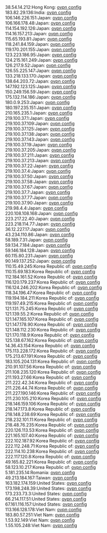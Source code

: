 38.54.14.212:Hong Kong: [ovpn config](vpn/38_54_14_212.ovpn)  
183.82.29.136:India: [ovpn config](vpn/183_82_29_136.ovpn)  
106.146.226.151:Japan: [ovpn config](vpn/106_146_226_151.ovpn)  
106.166.178.48:Japan: [ovpn config](vpn/106_166_178_48.ovpn)  
114.154.192.126:Japan: [ovpn config](vpn/114_154_192_126.ovpn)  
114.16.157.213:Japan: [ovpn config](vpn/114_16_157_213.ovpn)  
115.65.193.81:Japan: [ovpn config](vpn/115_65_193_81.ovpn)  
118.241.84.159:Japan: [ovpn config](vpn/118_241_84_159.ovpn)  
119.170.201.155:Japan: [ovpn config](vpn/119_170_201_155.ovpn)  
123.223.186.95:Japan: [ovpn config](vpn/123_223_186_95.ovpn)  
124.215.161.249:Japan: [ovpn config](vpn/124_215_161_249.ovpn)  
126.217.9.52:Japan: [ovpn config](vpn/126_217_9_52.ovpn)  
126.55.225.147:Japan: [ovpn config](vpn/126_55_225_147.ovpn)  
133.218.133.170:Japan: [ovpn config](vpn/133_218_133_170.ovpn)  
138.64.203.72:Japan: [ovpn config](vpn/138_64_203_72.ovpn)  
147.192.123.125:Japan: [ovpn config](vpn/147_192_123_125.ovpn)  
150.249.156.59:Japan: [ovpn config](vpn/150_249_156_59.ovpn)  
175.132.114.186:Japan: [ovpn config](vpn/175_132_114_186.ovpn)  
180.0.9.253:Japan: [ovpn config](vpn/180_0_9_253.ovpn)  
180.197.235.151:Japan: [ovpn config](vpn/180_197_235_151.ovpn)  
210.165.235.1:Japan: [ovpn config](vpn/210_165_235_1.ovpn)  
219.100.37.1:Japan: [ovpn config](vpn/219_100_37_1.ovpn)  
219.100.37.109:Japan: [ovpn config](vpn/219_100_37_109.ovpn)  
219.100.37.125:Japan: [ovpn config](vpn/219_100_37_125.ovpn)  
219.100.37.138:Japan: [ovpn config](vpn/219_100_37_138.ovpn)  
219.100.37.143:Japan: [ovpn config](vpn/219_100_37_143.ovpn)  
219.100.37.19:Japan: [ovpn config](vpn/219_100_37_19.ovpn)  
219.100.37.205:Japan: [ovpn config](vpn/219_100_37_205.ovpn)  
219.100.37.211:Japan: [ovpn config](vpn/219_100_37_211.ovpn)  
219.100.37.213:Japan: [ovpn config](vpn/219_100_37_213.ovpn)  
219.100.37.22:Japan: [ovpn config](vpn/219_100_37_22.ovpn)  
219.100.37.4:Japan: [ovpn config](vpn/219_100_37_4.ovpn)  
219.100.37.50:Japan: [ovpn config](vpn/219_100_37_50.ovpn)  
219.100.37.58:Japan: [ovpn config](vpn/219_100_37_58.ovpn)  
219.100.37.67:Japan: [ovpn config](vpn/219_100_37_67.ovpn)  
219.100.37.7:Japan: [ovpn config](vpn/219_100_37_7.ovpn)  
219.100.37.77:Japan: [ovpn config](vpn/219_100_37_77.ovpn)  
219.100.37.90:Japan: [ovpn config](vpn/219_100_37_90.ovpn)  
219.98.4.4:Japan: [ovpn config](vpn/219_98_4_4.ovpn)  
220.108.108.168:Japan: [ovpn config](vpn/220_108_108_168.ovpn)  
223.217.22.40:Japan: [ovpn config](vpn/223_217_22_40.ovpn)  
223.218.114.77:Japan: [ovpn config](vpn/223_218_114_77.ovpn)  
36.12.227.17:Japan: [ovpn config](vpn/36_12_227_17.ovpn)  
43.234.110.86:Japan: [ovpn config](vpn/43_234_110_86.ovpn)  
58.189.7.31:Japan: [ovpn config](vpn/58_189_7_31.ovpn)  
59.134.7.184:Japan: [ovpn config](vpn/59_134_7_184.ovpn)  
59.146.184.128:Japan: [ovpn config](vpn/59_146_184_128.ovpn)  
60.115.80.231:Japan: [ovpn config](vpn/60_115_80_231.ovpn)  
90.149.137.252:Japan: [ovpn config](vpn/90_149_137_252.ovpn)  
110.15.49.245:Korea Republic of: [ovpn config](vpn/110_15_49_245.ovpn)  
110.15.69.183:Korea Republic of: [ovpn config](vpn/110_15_69_183.ovpn)  
112.184.161.52:Korea Republic of: [ovpn config](vpn/112_184_161_52.ovpn)  
116.120.179.237:Korea Republic of: [ovpn config](vpn/116_120_179_237.ovpn)  
116.124.246.202:Korea Republic of: [ovpn config](vpn/116_124_246_202.ovpn)  
118.34.196.47:Korea Republic of: [ovpn config](vpn/118_34_196_47.ovpn)  
119.194.184.211:Korea Republic of: [ovpn config](vpn/119_194_184_211.ovpn)  
119.197.49.215:Korea Republic of: [ovpn config](vpn/119_197_49_215.ovpn)  
121.131.75.245:Korea Republic of: [ovpn config](vpn/121_131_75_245.ovpn)  
121.139.55.2:Korea Republic of: [ovpn config](vpn/121_139_55_2.ovpn)  
121.147.165.107:Korea Republic of: [ovpn config](vpn/121_147_165_107.ovpn)  
121.147.178.90:Korea Republic of: [ovpn config](vpn/121_147_178_90.ovpn)  
121.148.112.230:Korea Republic of: [ovpn config](vpn/121_148_112_230.ovpn)  
121.170.118.9:Korea Republic of: [ovpn config](vpn/121_170_118_9.ovpn)  
125.138.67.162:Korea Republic of: [ovpn config](vpn/125_138_67_162.ovpn)  
14.36.43.154:Korea Republic of: [ovpn config](vpn/14_36_43_154.ovpn)  
175.113.228.172:Korea Republic of: [ovpn config](vpn/175_113_228_172.ovpn)  
175.213.67.191:Korea Republic of: [ovpn config](vpn/175_213_67_191.ovpn)  
183.105.204.131:Korea Republic of: [ovpn config](vpn/183_105_204_131.ovpn)  
210.91.107.56:Korea Republic of: [ovpn config](vpn/210_91_107_56.ovpn)  
211.108.235.120:Korea Republic of: [ovpn config](vpn/211_108_235_120.ovpn)  
211.193.27.66:Korea Republic of: [ovpn config](vpn/211_193_27_66.ovpn)  
211.222.42.34:Korea Republic of: [ovpn config](vpn/211_222_42_34.ovpn)  
211.226.44.74:Korea Republic of: [ovpn config](vpn/211_226_44_74.ovpn)  
211.227.190.146:Korea Republic of: [ovpn config](vpn/211_227_190_146.ovpn)  
211.230.105.210:Korea Republic of: [ovpn config](vpn/211_230_105_210.ovpn)  
218.146.159.106:Korea Republic of: [ovpn config](vpn/218_146_159_106.ovpn)  
218.147.173.8:Korea Republic of: [ovpn config](vpn/218_147_173_8.ovpn)  
218.148.238.69:Korea Republic of: [ovpn config](vpn/218_148_238_69.ovpn)  
218.232.101.11:Korea Republic of: [ovpn config](vpn/218_232_101_11.ovpn)  
218.48.76.235:Korea Republic of: [ovpn config](vpn/218_48_76_235.ovpn)  
220.126.113.53:Korea Republic of: [ovpn config](vpn/220_126_113_53.ovpn)  
221.165.107.40:Korea Republic of: [ovpn config](vpn/221_165_107_40.ovpn)  
222.102.187.92:Korea Republic of: [ovpn config](vpn/222_102_187_92.ovpn)  
222.112.248.71:Korea Republic of: [ovpn config](vpn/222_112_248_71.ovpn)  
222.114.10.238:Korea Republic of: [ovpn config](vpn/222_114_10_238.ovpn)  
222.117.120.8:Korea Republic of: [ovpn config](vpn/222_117_120_8.ovpn)  
49.165.82.221:Korea Republic of: [ovpn config](vpn/49_165_82_221.ovpn)  
58.123.10.217:Korea Republic of: [ovpn config](vpn/58_123_10_217.ovpn)  
5.181.235.14:Romania: [ovpn config](vpn/5_181_235_14.ovpn)  
49.213.184.167:Taiwan: [ovpn config](vpn/49_213_184_167.ovpn)  
163.182.174.159:United States: [ovpn config](vpn/163_182_174_159.ovpn)  
173.198.248.39:United States: [ovpn config](vpn/173_198_248_39.ovpn)  
173.233.73.3:United States: [ovpn config](vpn/173_233_73_3.ovpn)  
66.214.117.51:United States: [ovpn config](vpn/66_214_117_51.ovpn)  
67.161.116.157:United States: [ovpn config](vpn/67_161_116_157.ovpn)  
113.166.128.178:Viet Nam: [ovpn config](vpn/113_166_128_178.ovpn)  
183.80.57.251:Viet Nam: [ovpn config](vpn/183_80_57_251.ovpn)  
1.53.92.149:Viet Nam: [ovpn config](vpn/1_53_92_149.ovpn)  
1.55.105.248:Viet Nam: [ovpn config](vpn/1_55_105_248.ovpn)  
